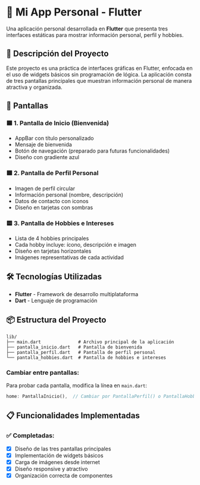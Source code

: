 # 📱 Mi App Personal - Flutter

Una aplicación personal desarrollada en **Flutter** que presenta tres interfaces estáticas para mostrar información personal, perfil y hobbies.

## 🎯 Descripción del Proyecto

Este proyecto es una práctica de interfaces gráficas en Flutter, enfocada en el uso de widgets básicos sin programación de lógica. La aplicación consta de tres pantallas principales que muestran información personal de manera atractiva y organizada.

## 📱 Pantallas

### 🟦 1. Pantalla de Inicio (Bienvenida)
- AppBar con título personalizado
- Mensaje de bienvenida
- Botón de navegación (preparado para futuras funcionalidades)
- Diseño con gradiente azul

### 🟩 2. Pantalla de Perfil Personal
- Imagen de perfil circular
- Información personal (nombre, descripción)
- Datos de contacto con iconos
- Diseño en tarjetas con sombras

### 🟨 3. Pantalla de Hobbies e Intereses
- Lista de 4 hobbies principales
- Cada hobby incluye: ícono, descripción e imagen
- Diseño en tarjetas horizontales
- Imágenes representativas de cada actividad

## 🛠️ Tecnologías Utilizadas

- **Flutter** - Framework de desarrollo multiplataforma
- **Dart** - Lenguaje de programación

## 📦 Estructura del Proyecto

```
lib/
├── main.dart              # Archivo principal de la aplicación
├── pantalla_inicio.dart   # Pantalla de bienvenida
├── pantalla_perfil.dart   # Pantalla de perfil personal
└── pantalla_hobbies.dart  # Pantalla de hobbies e intereses
```


### Cambiar entre pantallas:
Para probar cada pantalla, modifica la línea en `main.dart`:
```dart
home: PantallaInicio(),  // Cambiar por PantallaPerfil() o PantallaHobbies()
```

## 📋 Funcionalidades Implementadas

### ✅ Completadas:
- [x] Diseño de las tres pantallas principales
- [x] Implementación de widgets básicos
- [x] Carga de imágenes desde internet
- [x] Diseño responsive y atractivo
- [x] Organización correcta de componentes
